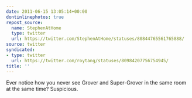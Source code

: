 ```yaml
---
date: 2011-06-15 13:05:14+00:00
dontinlinephotos: true
repost_source:
  name: StephenAtHome
  type: twitter
  url: https://twitter.com/StephenAtHome/statuses/80844765561765888/
source: twitter
syndicated:
- type: twitter
  url: https://twitter.com/roytang/statuses/80984207756754945/
title: ''
---
```


Ever notice how you never see Grover and Super-Grover in the same room at the same time? Suspicious.